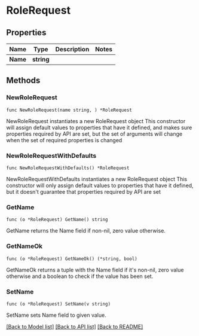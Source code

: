 # RoleRequest

## Properties

Name | Type | Description | Notes
------------ | ------------- | ------------- | -------------
**Name** | **string** |  | 

## Methods

### NewRoleRequest

`func NewRoleRequest(name string, ) *RoleRequest`

NewRoleRequest instantiates a new RoleRequest object
This constructor will assign default values to properties that have it defined,
and makes sure properties required by API are set, but the set of arguments
will change when the set of required properties is changed

### NewRoleRequestWithDefaults

`func NewRoleRequestWithDefaults() *RoleRequest`

NewRoleRequestWithDefaults instantiates a new RoleRequest object
This constructor will only assign default values to properties that have it defined,
but it doesn't guarantee that properties required by API are set

### GetName

`func (o *RoleRequest) GetName() string`

GetName returns the Name field if non-nil, zero value otherwise.

### GetNameOk

`func (o *RoleRequest) GetNameOk() (*string, bool)`

GetNameOk returns a tuple with the Name field if it's non-nil, zero value otherwise
and a boolean to check if the value has been set.

### SetName

`func (o *RoleRequest) SetName(v string)`

SetName sets Name field to given value.



[[Back to Model list]](../README.md#documentation-for-models) [[Back to API list]](../README.md#documentation-for-api-endpoints) [[Back to README]](../README.md)


